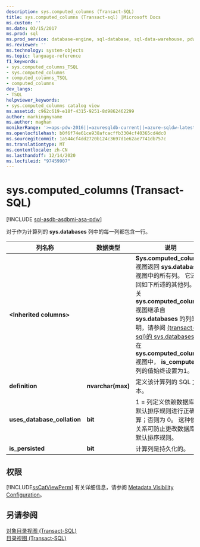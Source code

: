 ```yaml
---
description: sys.computed_columns (Transact-SQL)
title: sys.computed_columns (Transact-sql) |Microsoft Docs
ms.custom: ''
ms.date: 03/15/2017
ms.prod: sql
ms.prod_service: database-engine, sql-database, sql-data-warehouse, pdw
ms.reviewer: ''
ms.technology: system-objects
ms.topic: language-reference
f1_keywords:
- sys.computed_columns_TSQL
- sys.computed_columns
- computed_columns_TSQL
- computed_columns
dev_langs:
- TSQL
helpviewer_keywords:
- sys.computed_columns catalog view
ms.assetid: c962c619-e18f-4315-9251-8d9862462299
author: markingmyname
ms.author: maghan
monikerRange: '>=aps-pdw-2016||=azuresqldb-current||=azure-sqldw-latest||>=sql-server-2016||>=sql-server-linux-2017||=azuresqldb-mi-current'
ms.openlocfilehash: b0f6f74e61ce938afcacffb3304cf40365cd4dc0
ms.sourcegitcommit: 1a544cf4dd2720b124c3697d1e62ae7741db757c
ms.translationtype: MT
ms.contentlocale: zh-CN
ms.lasthandoff: 12/14/2020
ms.locfileid: "97459907"
---
```

# <a name="syscomputed_columns-transact-sql"></a>sys.computed_columns (Transact-SQL)
[!INCLUDE [sql-asdb-asdbmi-asa-pdw](../../includes/applies-to-version/sql-asdb-asdbmi-asa-pdw.md)]

  对于作为计算列的 **sys.databases** 列中的每一列都包含一行。  
  
|列名称|数据类型|说明|  
|-----------------|---------------|-----------------|  
|**\<Inherited columns>**||**Sys.computed_columns** 视图返回 **sys.databases** 视图中的所有列。 它还返回如下所述的其他列。 有关 **sys.computed_columns** 视图继承自 **sys.databases** 的列的说明，请参阅 [&#40;transact-sql&#41;的 sys.databases。](../../relational-databases/system-catalog-views/sys-columns-transact-sql.md) 在 **sys.computed_columns** 视图中， **is_computed** 列的值始终设置为1。|  
|**definition**|**nvarchar(max)**|定义该计算列的 SQL 文本。|  
|**uses_database_collation**|**bit**|1 = 列定义依赖数据库的默认排序规则进行正确计算；否则为 0。 这种依赖关系可防止更改数据库的默认排序规则。|  
|**is_persisted**|**bit**|计算列是持久化的。|  
  
## <a name="permissions"></a>权限  
 [!INCLUDE[ssCatViewPerm](../../includes/sscatviewperm-md.md)] 有关详细信息，请参阅 [Metadata Visibility Configuration](../../relational-databases/security/metadata-visibility-configuration.md)。  
  
## <a name="see-also"></a>另请参阅  
 [对象目录视图 (Transact-SQL)](../../relational-databases/system-catalog-views/object-catalog-views-transact-sql.md)   
 [目录视图 (Transact-SQL)](../../relational-databases/system-catalog-views/catalog-views-transact-sql.md)  
  
  
